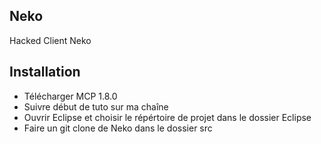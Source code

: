 ## Neko
Hacked Client Neko

## Installation
* Télécharger MCP 1.8.0
* Suivre début de tuto sur ma chaîne
* Ouvrir Eclipse et choisir le répértoire de projet dans le dossier Eclipse
* Faire un git clone de Neko dans le dossier src
